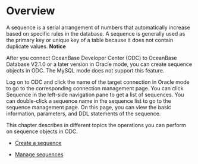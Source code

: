 Overview 
=============================

A sequence is a serial arrangement of numbers that automatically increase based on specific rules in the database. A sequence is generally used as the primary key or unique key of a table because it does not contain duplicate values. 
**Notice**



After you connect OceanBase Developer Center (ODC) to OceanBase Database V2.1.0 or a later version in Oracle mode, you can create sequence objects in ODC. The MySQL mode does not support this feature.

Log on to ODC and click the name of the target connection in Oracle mode to go to the corresponding connection management page. You can click Sequence in the left-side navigation pane to get a list of sequences. You can double-click a sequence name in the sequence list to go to the sequence management page. On this page, you can view the basic information, parameters, and DDL statements of the sequence. 

This chapter describes in different topics the operations you can perform on sequence objects in ODC.

* [Create a sequence](../../../6.web-odc-user-guide/11.web-odc-database-objects/5.web-odc-sequence-objects/2.web-odc-create-a-sequence.md)

  

* [Manage sequences](../../../6.web-odc-user-guide/11.web-odc-database-objects/5.web-odc-sequence-objects/3.web-odc-manage-sequence.md)

  



